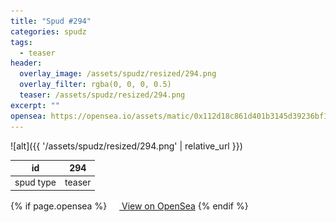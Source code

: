 ```yaml
---
title: "Spud #294"
categories: spudz
tags:
  - teaser
header:
  overlay_image: /assets/spudz/resized/294.png
  overlay_filter: rgba(0, 0, 0, 0.5)
  teaser: /assets/spudz/resized/294.png
excerpt: ""
opensea: https://opensea.io/assets/matic/0x112d18c861d401b3145d39236bf149f01e18beed/294
---
```

![alt]({{ '/assets/spudz/resized/294.png' | relative_url }})

| id | 294 |
|-|-|
| spud type | teaser |

{% if page.opensea %}
<a href="{{page.opensea}}" class="btn btn--info" onclick="window.open(this.href, '_blank'); return false;"><img src="/assets/images/opensea.svg" width="16px"><span>  View on OpenSea</span></a>
{% endif %}
